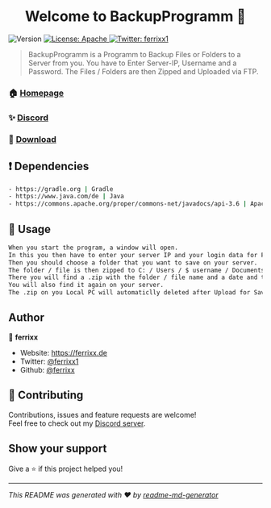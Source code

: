 <h1 align="center">Welcome to BackupProgramm 👋</h1>
<p>
  <img alt="Version" src="https://img.shields.io/badge/version-1.0.6-blue.svg?cacheSeconds=2592000" />
  <a href="#" target="_blank">
    <img alt="License: Apache" src="https://img.shields.io/badge/License-Apache-yellow.svg" />
  </a>
  <a href="https://twitter.com/ferrixx1" target="_blank">
    <img alt="Twitter: ferrixx1" src="https://img.shields.io/twitter/follow/ferrixx1.svg?style=social" />
  </a>
</p>

> BackupProgramm is a Programm to Backup Files or Folders to a Server from you. You have to Enter Server-IP, Username and a Password. 
> The Files / Folders are then Zipped and Uploaded via FTP.

### 🏠 [Homepage](https://ferrixx.de)

### ✨ [Discord](https://ferrixx.de/discord)

### 🔽 [Download](https://ferrixx.de/downloads/BackupProgramm.exe)

<!-- ### 📝 [Trello (Update Logs)](https://trello.com/b/bjl2Pvqw/discord-bot) -->

## ❗️ Dependencies

```sh
- https://gradle.org | Gradle
- https://www.java.com/de | Java
- https://commons.apache.org/proper/commons-net/javadocs/api-3.6 | Apache Commons net
```

## 🔌 Usage

```sh
When you start the program, a window will open. 
In this you then have to enter your server IP and your login data for FTP access. 
Then you should choose a folder that you want to save on your server.
The folder / file is then zipped to C: / Users / $ username / Documents. 
There you will find a .zip with the folder / file name and a date and time. 
You will also find it again on your server.
The .zip on you Local PC will automaticlly deleted after Upload for Saving Space! :)
```


## Author

👤 **ferrixx**

* Website: https://ferrixx.de
* Twitter: [@ferrixx1](https://twitter.com/ferrixx1)
* Github: [@ferrixx](https://github.com/ferrixx)

## 🤝 Contributing

Contributions, issues and feature requests are welcome!<br />Feel free to check out my [Discord server](https://ferrixx.de/discord). 

## Show your support

Give a ⭐️ if this project helped you!

***
_This README was generated with ❤️ by [readme-md-generator](https://github.com/kefranabg/readme-md-generator)_
